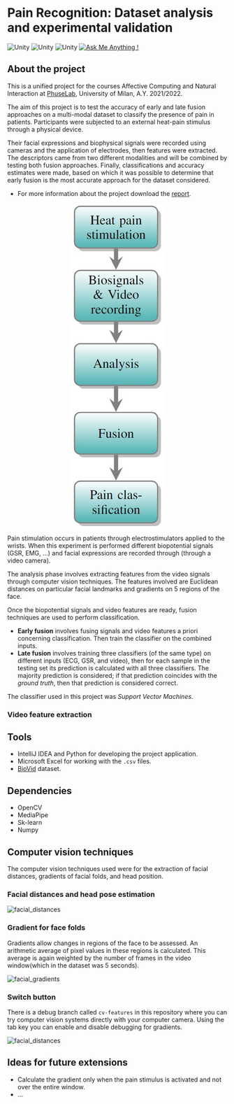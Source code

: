 # Pain Recognition: Dataset analysis and experimental validation
![Unity](https://img.shields.io/badge/build-passing-green)
![Unity](https://img.shields.io/badge/license-MIT-yellowgreen)
![Unity](https://img.shields.io/badge/language-Python-brightgreen)
[![Ask Me Anything !](https://img.shields.io/badge/Ask%20me-anything-1abc9c.svg)](mailto:pagliuca.manuel@gmail.com)
## About the project
This is a unified project for the courses Affective Computing and Natural Interaction at [PhuseLab](https://phuselab.di.unimi.it/), University of Milan, A.Y. 2021/2022.

The aim of this project is to test the accuracy of early and late fusion approaches on a multi-modal dataset to classify the presence of pain in patients. Participants were subjected to an external heat-pain stimulus through a physical device.

Their facial expressions and biophysical signals were recorded using cameras and the application of electrodes, then features were extracted. The descriptors came from two different modalities and will be combined by testing both fusion approaches. Finally, classifications and accuracy estimates were made, based on which it was possible to determine that early fusion is the most accurate approach for the dataset considered.
* For more information about the project download the [report](Pain_Detection_Manuel_Pagliuca_AC_NI_2022.pdf).
<p align="center">
    <img src="gifs/diagram.jpg"/>
</p>
Pain stimulation occurs in patients through electrostimulators applied to the wrists. When this experiment is performed different biopotential signals (GSR, EMG, ...) and facial expressions are recorded through (through a video camera).

The analysis phase involves extracting features from the video signals through computer vision techniques. The features involved are Euclidean distances on particular facial landmarks and gradients on 5 regions of the face.

Once the biopotential signals and video features are ready, fusion techniques are used to perform classification.
- **Early fusion** involves fusing signals and video features a priori concerning classification. Then train the classifier on the combined inputs.
- **Late fusion** involves training three classifiers (of the same type) on different inputs (ECG, GSR, and video), then for each sample in the testing set its prediction is calculated with all three classifiers. The majority prediction is considered; if that prediction coincides with the *ground truth*, then that prediction is considered correct.

The classifier used in this project was *Support Vector Machines*.

### Video feature extraction
## Tools
* IntelliJ IDEA and Python for developing the project application.
* Microsoft Excel for working with the `.csv` files.
* [BioVid](https://ieeexplore.ieee.org/document/6617456) dataset.

## Dependencies
* OpenCV
* MediaPipe
* Sk-learn
* Numpy

## Computer vision techniques
The computer vision techniques used were for the extraction of facial distances, gradients of facial folds, and head position.

### Facial distances and head pose estimation
![facial_distances](gifs/facial_distances.gif)

### Gradient for face folds
Gradients allow changes in regions of the face to be assessed. An arithmetic average of pixel values in these regions is calculated.
This average is again weighted by the number of frames in the video window(which in the dataset was 5 seconds).

![facial_gradients](gifs/facial_gradients.gif)

### Switch button
There is a debug branch called `cv-features` in this repository where you can try computer vision systems directly with your computer camera. Using the tab key you can enable and disable debugging for gradients.

![facial_distances](gifs/switch.gif)

## Ideas for future extensions
- Calculate the gradient only when the pain stimulus is activated and not over the entire window.
- ...
